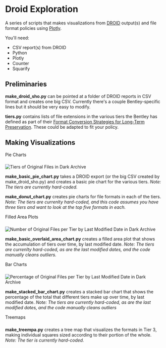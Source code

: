 Droid Exploration
=================

A series of scripts that makes visualizations from [DROID](https://www.nationalarchives.gov.uk/information-management/manage-information/preserving-digital-records/droid/) output(s) and file format policies using [Plotly](https://plot.ly/).

You'll need:
  * CSV report(s) from DROID
  * Python
  * Plotly
  * Counter
  * Squarify
  
Preliminaries
-------------

**make_droid_sho.py** can be pointed at a folder of DROID reports in CSV format and creates one big CSV. Currently there's a couple Bentley-specific lines but it should be very easy to modify.

**tiers.py** contains lists of file extensions in the various tiers the Bentley has defined as part of their [Format Conversion Strategies for Long-Term Preservation](http://bentley.umich.edu/about/what-we-do/digital-curation-strategies-and-procedures/680-2/). These could be adapted to fit your policy.

Making Visualizations
---------------------

Pie Charts
###

![Tiers of Original Files in Dark Archive](https://plot.ly/~eckardm/150.png)

**make_basic_pie_chart.py** takes a DROID export (or the big CSV created by make_droid_sho.py) and creates a basic pie chart for the various tiers. *Note: The tiers are currently hard-coded.*

**make_donut_chart.py** creates pie charts for file formats in each of the tiers. *Note: The tiers are currenlty hard-coded, and this code assumes you have three tiers and want to look at the top five formats in each.*

Filled Area Plots
###

![Number of Original Files per Tier by Last Modified Date in Dark Archive](https://plot.ly/~eckardm/154.png)

**make_basic_overlaid_area_chart.py** creates a filled area plot that shows the accumulation of tiers over time, by last modified date. *Note: The tiers are currenlty hard-coded, as are the last modified dates, and the code manually cleans outliers.*

Bar Charts
###

![Percentage of Original Files per Tier by Last Modified Date in Dark Archive](https://plot.ly/~eckardm/156.png)

**make_stacked_bar_chart.py** creates a stacked bar chart that shows the percentage of the total that different tiers make up over time, by last modified date. *Note: The tiers are currently hard-coded, as are the last modified dates, and the code manually cleans outliers*

Treemaps
###

**make_treempa.py** creates a tree map that visualizes the formats in Tier 3, making individual squares sized according to their portion of the whole. *Note: The tier is currently hard-coded.*
